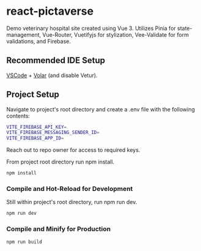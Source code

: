 # react-pictaverse

Demo veterinary hospital site created using Vue 3. Utilizes Pinia for state-management, Vue-Router, Vuetifyjs for stylization, Vee-Validate for form validations, and Firebase.

## Recommended IDE Setup

[VSCode](https://code.visualstudio.com/) + [Volar](https://marketplace.visualstudio.com/items?itemName=Vue.volar) (and disable Vetur).

## Project Setup
Navigate to project's root directory and create a .env file with the following contents:
```sh
VITE_FIREBASE_API_KEY=
VITE_FIREBASE_MESSAGING_SENDER_ID=
VITE_FIREBASE_APP_ID=
```
Reach out to repo owner for access to required keys.

From project root directory run npm install.
```sh
npm install
```

### Compile and Hot-Reload for Development

Still within project's root directory, run npm run dev.
```sh
npm run dev
```

### Compile and Minify for Production

```sh
npm run build
```